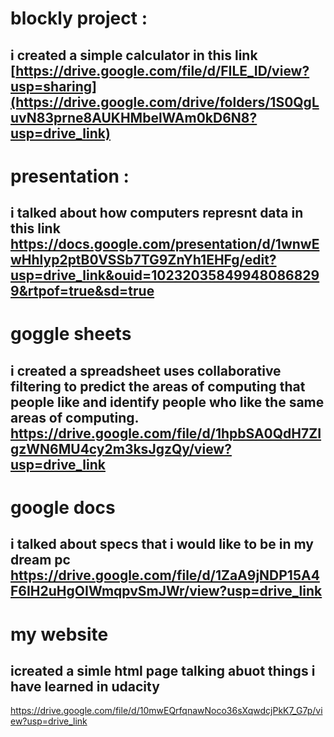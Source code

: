 #  blockly project :
## i created a simple calculator in this link [https://drive.google.com/file/d/FILE_ID/view?usp=sharing](https://drive.google.com/drive/folders/1S0QgLuvN83prne8AUKHMbelWAm0kD6N8?usp=drive_link)


# presentation :
## i talked about how computers represnt data in this link https://docs.google.com/presentation/d/1wnwEwHhlyp2ptB0VSSb7TG9ZnYh1EHFg/edit?usp=drive_link&ouid=102320358499480868299&rtpof=true&sd=true

#  goggle sheets
##  i  created a spreadsheet  uses collaborative filtering to predict the areas of computing that people like and identify people who like the same areas of computing.  https://drive.google.com/file/d/1hpbSA0QdH7ZIgzWN6MU4cy2m3ksJgzQy/view?usp=drive_link


#  google docs 
##    i talked about specs that i would like to be in my  dream pc   https://drive.google.com/file/d/1ZaA9jNDP15A4F6IH2uHgOIWmqpvSmJWr/view?usp=drive_link


# my website
## icreated a simle html page talking abuot things i have learned  in udacity
https://drive.google.com/file/d/10mwEQrfqnawNoco36sXqwdcjPkK7_G7p/view?usp=drive_link



